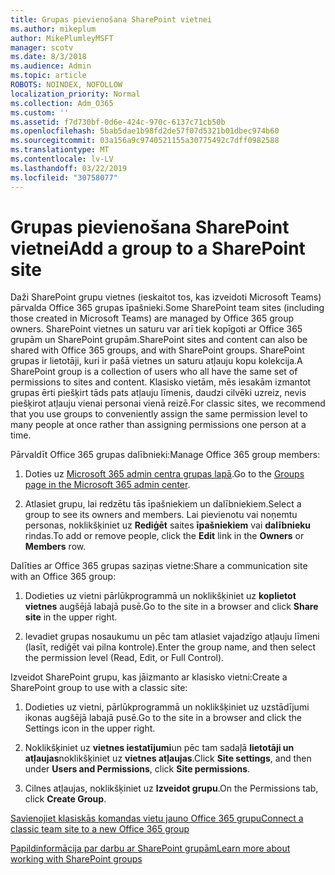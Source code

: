 ```yaml
---
title: Grupas pievienošana SharePoint vietnei
ms.author: mikeplum
author: MikePlumleyMSFT
manager: scotv
ms.date: 8/3/2018
ms.audience: Admin
ms.topic: article
ROBOTS: NOINDEX, NOFOLLOW
localization_priority: Normal
ms.collection: Adm_O365
ms.custom: ''
ms.assetid: f7d730bf-0d6e-424c-970c-6137c71cb50b
ms.openlocfilehash: 5bab5dae1b98fd2de57f07d5321b01dbec974b60
ms.sourcegitcommit: 03a156a9c9740521155a30775492c7dff0982588
ms.translationtype: MT
ms.contentlocale: lv-LV
ms.lasthandoff: 03/22/2019
ms.locfileid: "30758077"
---
```

# <a name="add-a-group-to-a-sharepoint-site"></a><span data-ttu-id="0e67e-102">Grupas pievienošana SharePoint vietnei</span><span class="sxs-lookup"><span data-stu-id="0e67e-102">Add a group to a SharePoint site</span></span>

<span data-ttu-id="0e67e-103">Daži SharePoint grupu vietnes (ieskaitot tos, kas izveidoti Microsoft Teams) pārvalda Office 365 grupas īpašnieki.</span><span class="sxs-lookup"><span data-stu-id="0e67e-103">Some SharePoint team sites (including those created in Microsoft Teams) are managed by Office 365 group owners.</span></span> <span data-ttu-id="0e67e-104">SharePoint vietnes un saturu var arī tiek kopīgoti ar Office 365 grupām un SharePoint grupām.</span><span class="sxs-lookup"><span data-stu-id="0e67e-104">SharePoint sites and content can also be shared with Office 365 groups, and with SharePoint groups.</span></span> <span data-ttu-id="0e67e-105">SharePoint grupas ir lietotāji, kuri ir pašā vietnes un saturu atļauju kopu kolekcija.</span><span class="sxs-lookup"><span data-stu-id="0e67e-105">A SharePoint group is a collection of users who all have the same set of permissions to sites and content.</span></span> <span data-ttu-id="0e67e-106">Klasisko vietām, mēs iesakām izmantot grupas ērti piešķirt tāds pats atļauju līmenis, daudzi cilvēki uzreiz, nevis piešķirot atļauju vienai personai vienā reizē.</span><span class="sxs-lookup"><span data-stu-id="0e67e-106">For classic sites, we recommend that you use groups to conveniently assign the same permission level to many people at once rather than assigning permissions one person at a time.</span></span>
  
<span data-ttu-id="0e67e-107">Pārvaldīt Office 365 grupas dalībnieki:</span><span class="sxs-lookup"><span data-stu-id="0e67e-107">Manage Office 365 group members:</span></span>
  
1. <span data-ttu-id="0e67e-108">Doties uz [Microsoft 365 admin centra grupas lapā](https://portal.office.com/adminportal/home#/groups).</span><span class="sxs-lookup"><span data-stu-id="0e67e-108">Go to the [Groups page in the Microsoft 365 admin center](https://portal.office.com/adminportal/home#/groups).</span></span>
    
2. <span data-ttu-id="0e67e-109">Atlasiet grupu, lai redzētu tās īpašniekiem un dalībniekiem.</span><span class="sxs-lookup"><span data-stu-id="0e67e-109">Select a group to see its owners and members.</span></span> <span data-ttu-id="0e67e-110">Lai pievienotu vai noņemtu personas, noklikšķiniet uz **Rediģēt** saites **īpašniekiem** vai **dalībnieku** rindas.</span><span class="sxs-lookup"><span data-stu-id="0e67e-110">To add or remove people, click the **Edit** link in the **Owners** or **Members** row.</span></span> 
    
<span data-ttu-id="0e67e-111">Dalīties ar Office 365 grupas saziņas vietne:</span><span class="sxs-lookup"><span data-stu-id="0e67e-111">Share a communication site with an Office 365 group:</span></span>
  
1. <span data-ttu-id="0e67e-112">Dodieties uz vietni pārlūkprogrammā un noklikšķiniet uz **koplietot vietnes** augšējā labajā pusē.</span><span class="sxs-lookup"><span data-stu-id="0e67e-112">Go to the site in a browser and click **Share site** in the upper right.</span></span> 
    
2. <span data-ttu-id="0e67e-113">Ievadiet grupas nosaukumu un pēc tam atlasiet vajadzīgo atļauju līmeni (lasīt, rediģēt vai pilna kontrole).</span><span class="sxs-lookup"><span data-stu-id="0e67e-113">Enter the group name, and then select the permission level (Read, Edit, or Full Control).</span></span>
    
<span data-ttu-id="0e67e-114">Izveidot SharePoint grupu, kas jāizmanto ar klasisko vietni:</span><span class="sxs-lookup"><span data-stu-id="0e67e-114">Create a SharePoint group to use with a classic site:</span></span>
  
1. <span data-ttu-id="0e67e-115">Dodieties uz vietni, pārlūkprogrammā un noklikšķiniet uz uzstādījumi ikonas augšējā labajā pusē.</span><span class="sxs-lookup"><span data-stu-id="0e67e-115">Go to the site in a browser and click the Settings icon in the upper right.</span></span>
    
2. <span data-ttu-id="0e67e-116">Noklikšķiniet uz **vietnes iestatījumi**un pēc tam sadaļā **lietotāji un atļaujas**noklikšķiniet uz **vietnes atļaujas**.</span><span class="sxs-lookup"><span data-stu-id="0e67e-116">Click **Site settings**, and then under **Users and Permissions**, click **Site permissions**.</span></span>
    
3. <span data-ttu-id="0e67e-117">Cilnes atļaujas, noklikšķiniet uz **Izveidot grupu**.</span><span class="sxs-lookup"><span data-stu-id="0e67e-117">On the Permissions tab, click **Create Group**.</span></span>
    
[<span data-ttu-id="0e67e-118">Savienojiet klasiskās komandas vietu jauno Office 365 grupu</span><span class="sxs-lookup"><span data-stu-id="0e67e-118">Connect a classic team site to a new Office 365 group</span></span>](https://go.microsoft.com/fwlink/?linkid=2008654)
  
[<span data-ttu-id="0e67e-119">Papildinformācija par darbu ar SharePoint grupām</span><span class="sxs-lookup"><span data-stu-id="0e67e-119">Learn more about working with SharePoint groups</span></span>](https://go.microsoft.com/fwlink/?linkid=874658)
  

